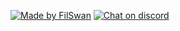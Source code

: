 [![Made by FilSwan](https://img.shields.io/badge/made%20by-FilSwan-green.svg)](https://www.filswan.com/) [![Chat on discord](https://img.shields.io/badge/join%20-discord-brightgreen.svg)](https://discord.com/invite/KKGhy8ZqzK)